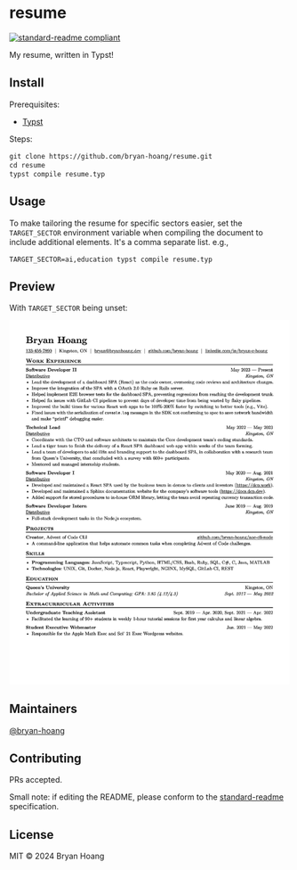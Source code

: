 # resume

[![standard-readme compliant](https://img.shields.io/badge/standard--readme-OK-green.svg?style=flat-square)](https://github.com/RichardLitt/standard-readme)

My resume, written in Typst!

## Install

Prerequisites:

- [Typst](https://github.com/typst/typst#installation)

Steps:

```console
git clone https://github.com/bryan-hoang/resume.git
cd resume
typst compile resume.typ
```

## Usage

To make tailoring the resume for specific sectors easier, set the
`TARGET_SECTOR` environment variable when compiling the document to include
additional elements. It's a comma separate list. e.g.,

```console
TARGET_SECTOR=ai,education typst compile resume.typ
```

## Preview

With `TARGET_SECTOR` being unset:

![Resume Screenshot](resume-preview.jpg)

## Maintainers

[@bryan-hoang](https://github.com/bryan-hoang)

## Contributing

PRs accepted.

Small note: if editing the README, please conform to the
[standard-readme](https://github.com/RichardLitt/standard-readme) specification.

## License

MIT © 2024 Bryan Hoang
